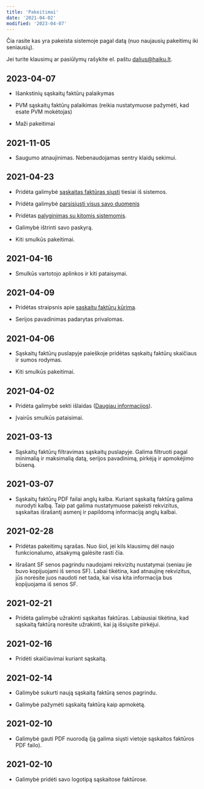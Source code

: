 ```yaml
---
title: 'Pakeitimai'
date: '2021-04-02'
modified: '2023-04-07'
---
```


Čia rasite kas yra pakeista sistemoje pagal datą (nuo naujausių
pakeitimų iki seniausių).

Jei turite klausimų ar pasiūlymų rašykite el. paštu
[dalius@haiku.lt](mailto:dalius@haiku.lt).

## 2023-04-07

- Išankstinių sąskaitų faktūrų palaikymas

- PVM sąskaitų faktūrų palaikimas (reikia nustatymuose pažymėti,
  kad esate PVM mokėtojas)

- Maži pakeitimai

## 2021-11-05

- Saugumo atnaujinimas. Nebenaudojamas sentry klaidų sekimui.

## 2021-04-23

- Pridėta galimybė [sąskaitas faktūras
  siųsti](/straipsniai/saskaitu-fakturu-siuntimas) tiesiai iš
  sistemos.

- Pridėta galimybė [parsisiųsti visus savo
  duomenis](/straipsniai/duomenu-parsisiuntimas)

- Pridėtas [palyginimas su kitomis sistemomis](/straipsniai/palyginimas).

- Galimybė ištrinti savo paskyrą.

- Kiti smulkūs pakeitimai.

## 2021-04-16

- Smulkūs vartotojo aplinkos ir kiti pataisymai.

## 2021-04-09

- Pridėtas straipsnis apie [sąskaitų faktūrų
  kūrimą](/straipsniai/saskaitos-fakturos).

- Serijos pavadinimas padarytas privalomas.

## 2021-04-06

- Sąskaitų faktūrų puslapyje paieškoje pridėtas sąskaitų faktūrų
  skaičiaus ir sumos rodymas.

- Kiti smulkūs pakeitimai.

## 2021-04-02

- Pridėta galimybė sekti išlaidas ([Daugiau
  informacijos](/straipsniai/islaidu-sekimas)).

- Įvairūs smulkūs pataisimai.

## 2021-03-13

- Sąskaitų faktūrų filtravimas sąskaitų puslapyje. Galima
  filtruoti pagal minimalią ir maksimalią datą, serijos
  pavadinimą, pirkėją ir apmokėjimo būseną.

## 2021-03-07

- Sąskaitų faktūrų PDF failai anglų kalba. Kuriant sąskaitą
  faktūrą galima nurodyti kalbą. Taip pat galima nustatymuose
  pakeisti rekvizitus, sąskaitas išrašantį asmenį ir papildomą
  informaciją anglų kalbai.

## 2021-02-28

- Pridėtas pakeitimų sąrašas. Nuo šiol, jei kils klausimų dėl
  naujo funkcionalumo, atsakymą galėsite rasti čia.

- Išrašant SF senos pagrindu naudojami rekvizitų nustatymai
  (seniau jie buvo kopijuojami iš senos SF). Labai tikėtina, kad
  atnaujinę rekvizitus, jūs norėsite juos naudoti net tada, kai
  visa kita informacija bus kopijuojama iš senos SF.

## 2021-02-21

- Pridėta galimybė užrakinti sąskaitas faktūras. Labiausiai
  tikėtina, kad sąskaitą faktūrą norėsite užrakinti, kai ją
  išsiųsite pirkėjui.

## 2021-02-16

- Pridėti skaičiavimai kuriant sąskaitą.

## 2021-02-14

- Galimybė sukurti naują sąskaitą faktūrą senos pagrindu.

- Galimybė pažymėti sąskaitą faktūrą kaip apmokėtą.

## 2021-02-10

- Galimybė gauti PDF nuorodą (ją galima siųsti vietoje sąskaitos
  faktūros PDF failo).

## 2021-02-10

- Galimybė pridėti savo logotipą sąskaitose faktūrose.

